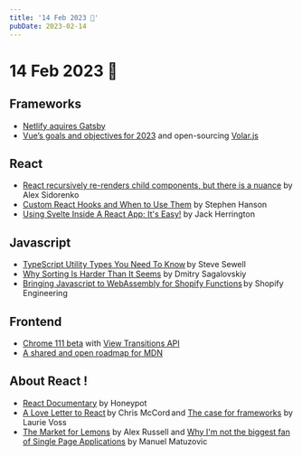 ```yaml
---
title: '14 Feb 2023 🌹'
pubDate: 2023-02-14
---
```


# 14 Feb 2023 🌹

## Frameworks 
* [Netlify aquires Gatsby](https://www.netlify.com/press/netlify-acquires-gatsby-inc-to-accelerate-adoption-of-composable-web-architectures)
* [Vue’s goals and objectives for 2023](https://www.youtube.com/watch?v=OrT0tHGXyqE) and open-sourcing [Volar.js](https://blog.vuejs.org/posts/volar-a-new-beginning.html) 

## React
* [React recursively re-renders child components, but there is a nuance](https://alexsidorenko.com/blog/react-render-children-prop) by Alex Sidorenko 
* [Custom React Hooks and When to Use Them](https://thoughtbot.com/blog/custom-react-hooks) by Stephen Hanson 
* [Using Svelte Inside A React App; It's Easy!](https://www.youtube.com/watch?v=FrusJNycQvk) by Jack Herrington 

## Javascript
* [TypeScript Utility Types You Need To Know](https://www.builder.io/blog/utility-types) by Steve Sewell 
* [Why Sorting Is Harder Than It Seems](https://www.getgrist.com/blog/why-sorting-is-harder-than-it-seems) by Dmitry Sagalovskiy 
* [Bringing Javascript to WebAssembly for Shopify Functions](https://shopify.engineering/javascript-in-webassembly-for-shopify-functions) by Shopify Engineering  

## Frontend 
* [Chrome 111 beta](https://developer.chrome.com/blog/chrome-111-beta) with [View Transitions API](https://developer.chrome.com/docs/web-platform/view-transitions) 
* [A shared and open roadmap for MDN](https://blog.mozilla.org/en/mozilla/mdn-web-documentation-collaboration) 

## About React ! 
* [React Documentary](https://www.youtube.com/watch?v=8pDqJVdNa44) by Honeypot 
* [A Love Letter to React](https://fly.io/blog/love-letter-react/) by Chris McCord and [The case for frameworks](https://seldo.com/posts/the_case_for_frameworks) by Laurie Voss 
* [The Market for Lemons](https://infrequently.org/2023/02/the-market-for-lemons) by Alex Russell and [Why I'm not the biggest fan of Single Page Applications](https://www.matuzo.at/blog/2023/single-page-applications-criticism) by Manuel Matuzovic
